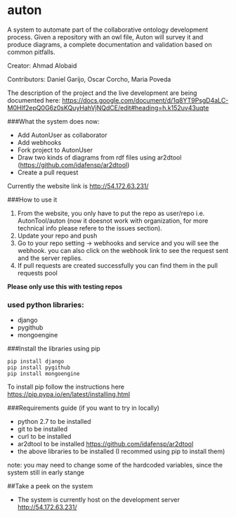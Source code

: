 # auton
A system to automate part of the collaborative ontology development process. Given a repository with an owl file, Auton will survey it and produce diagrams, a complete documentation and validation based on common pitfalls.

Creator: Ahmad Alobaid

Contributors: Daniel Garijo, Oscar Corcho, Maria Poveda

The description of the project and the live development are being documented here: https://docs.google.com/document/d/1q8YT9PsgD4aLC-M0HIf2epQ0G6z0sKQuyHahVjNQdCE/edit#heading=h.k152uv43uqte





###What the system does now:
* Add AutonUser as collaborator
* Add webhooks
* Fork project to AutonUser
* Draw two kinds of diagrams from rdf files using ar2dtool (https://github.com/idafensp/ar2dtool)
* Create a pull request


Currently the website link is http://54.172.63.231/

###How to use it 
1. From the website, you only have to put the repo as user/repo i.e. AutonTool/auton (now it doesnot work with organization, for more technical info please refere to the issues section).
2. Update your repo and push
3. Go to your repo setting -> webhooks and service and you will see the webhook. you can also click on the webhook link to see the request sent and the server replies.
4. If pull requests are created successfully you can find them in the pull requests pool

**Please only use this with testing repos**




### used python libraries:
* django
* pygithub
* mongoengine



###Install the libraries using pip
```
pip install django
pip install pygithub
pip install mongoengine
```

To install pip follow the instructions here https://pip.pypa.io/en/latest/installing.html

###Requirements guide (if you want to try in locally)
* python 2.7 to be installed
* git to be installed
* curl to be installed
* ar2dtool to be installed https://github.com/idafensp/ar2dtool
* the above libraries to be installed (I recommed using pip to install them)

note: you may need to change some of the hardcoded variables, since the system still in early stange



##Take a peek on the system
* The system is currently host on the development server http://54.172.63.231/ 







